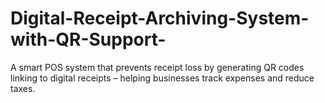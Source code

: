 # Digital-Receipt-Archiving-System-with-QR-Support-
A smart POS system that prevents receipt loss by generating QR codes linking to digital receipts – helping businesses track expenses and reduce taxes.
